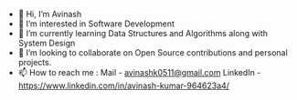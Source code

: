 - 👋 Hi, I’m Avinash
- 👀 I’m interested in Software Development
- 🌱 I’m currently learning Data Structures and Algorithms along with System Design
- 💞️ I’m looking to collaborate on Open Source contributions and personal projects.
- 📫 How to reach me : Mail - avinashk0511@gmail.com
                       LinkedIn - https://www.linkedin.com/in/avinash-kumar-964623a4/

<!---
avin05/avin05 is a ✨ special ✨ repository because its `README.md` (this file) appears on your GitHub profile.
You can click the Preview link to take a look at your changes.
--->
